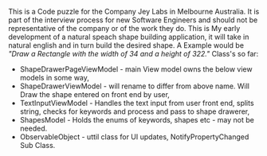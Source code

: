 <p>This is a Code puzzle for the Company Jey Labs in Melbourne Australia.
It is part of the interview process for new Software Engineers and should not be representative
of the company or of the work they do.
This is My early development of a natural speach shape building application, it will take in 
natural english and in turn build the desired shape.
A Example would be <i>"Draw a Rectangle with the width of 34 and a height of 322."</i>
Class's so far:
<ul>
<li>ShapeDrawerPageViewModel - main View model owns the below view models in some way,</li>
<li>ShapeDrawerViewModel - will rename to differ from above name. Will Draw the shape entered on front end by user,</li>
<li>TextInputViewModel -  Handles the text input from user front end, splits string, checks for keywords and process and pass to shape drawerer,</li>
<li>ShapesModel - Holds the enums of keywords, shapes etc - may not be needed.</li>
<li>ObservableObject - uttil class for UI updates, NotifyPropertyChanged Sub Class.</li>
</ul>
</p>


